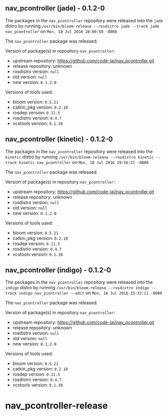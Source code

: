 ## nav_pcontroller (jade) - 0.1.2-0

The packages in the `nav_pcontroller` repository were released into the `jade` distro by running `/usr/bin/bloom-release --rosdistro jade --track jade nav_pcontroller` on `Mon, 18 Jul 2016 20:00:50 -0000`

The `nav_pcontroller` package was released.

Version of package(s) in repository `nav_pcontroller`:

- upstream repository: https://github.com/code-iai/nav_pcontroller.git
- release repository: unknown
- rosdistro version: `null`
- old version: `null`
- new version: `0.1.2-0`

Versions of tools used:

- bloom version: `0.5.21`
- catkin_pkg version: `0.2.10`
- rosdep version: `0.11.5`
- rosdistro version: `0.4.7`
- vcstools version: `0.1.38`


## nav_pcontroller (kinetic) - 0.1.2-0

The packages in the `nav_pcontroller` repository were released into the `kinetic` distro by running `/usr/bin/bloom-release --rosdistro kinetic --track kinetic nav_pcontroller` on `Mon, 18 Jul 2016 19:56:21 -0000`

The `nav_pcontroller` package was released.

Version of package(s) in repository `nav_pcontroller`:

- upstream repository: https://github.com/code-iai/nav_pcontroller.git
- release repository: unknown
- rosdistro version: `null`
- old version: `null`
- new version: `0.1.2-0`

Versions of tools used:

- bloom version: `0.5.21`
- catkin_pkg version: `0.2.10`
- rosdep version: `0.11.5`
- rosdistro version: `0.4.7`
- vcstools version: `0.1.38`


## nav_pcontroller (indigo) - 0.1.2-0

The packages in the `nav_pcontroller` repository were released into the `indigo` distro by running `/usr/bin/bloom-release --rosdistro indigo --track indigo nav_pcontroller --edit` on `Mon, 18 Jul 2016 15:32:11 -0000`

The `nav_pcontroller` package was released.

Version of package(s) in repository `nav_pcontroller`:

- upstream repository: https://github.com/code-iai/nav_pcontroller.git
- release repository: unknown
- rosdistro version: `null`
- old version: `null`
- new version: `0.1.2-0`

Versions of tools used:

- bloom version: `0.5.21`
- catkin_pkg version: `0.2.10`
- rosdep version: `0.11.5`
- rosdistro version: `0.4.7`
- vcstools version: `0.1.38`


# nav_pcontroller-release